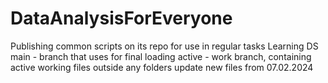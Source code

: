 # DataAnalysisForEveryone
Publishing common scripts on its repo for use in regular tasks
Learning DS
main - branch that uses for final loading
active - work branch, containing active working files outside any folders
update new files from 07.02.2024


